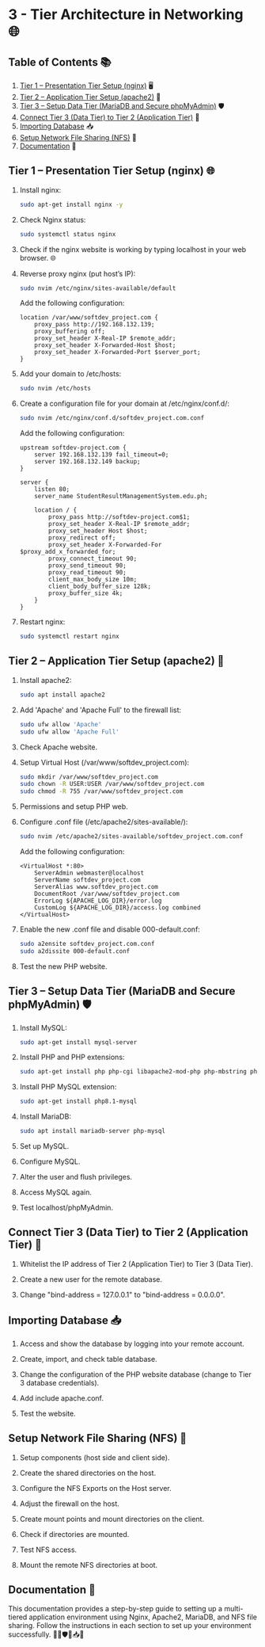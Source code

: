 # 3 - Tier Architecture in Networking 🌐

## Table of Contents 📚
1. [Tier 1 – Presentation Tier Setup (nginx)](#tier-1--presentation-tier-setup-nginx) 🖥️
2. [Tier 2 – Application Tier Setup (apache2)](#tier-2--application-tier-setup-apache2) 🚀
3. [Tier 3 – Setup Data Tier (MariaDB and Secure phpMyAdmin)](#tier-3--setup-data-tier-mariadb-and-secure-phpmyadmin) 🛡️
4. [Connect Tier 3 (Data Tier) to Tier 2 (Application Tier)](#connect-tier-3-data-tier-to-tier-2-application-tier) 🔗
5. [Importing Database](#importing-database) 📥
6. [Setup Network File Sharing (NFS)](#setup-network-file-sharing-nfs) 📂
7. [Documentation](#documentation) 📖

## Tier 1 – Presentation Tier Setup (nginx) 🌐

1. Install nginx:
   ```bash
   sudo apt-get install nginx -y
   ```

2. Check Nginx status:
   ```bash
   sudo systemctl status nginx
   ```

3. Check if the nginx website is working by typing localhost in your web browser. 🌐

4. Reverse proxy nginx (put host’s IP):
   ```bash
   sudo nvim /etc/nginx/sites-available/default
   ```
   Add the following configuration:
   ```nginx
   location /var/www/softdev_project.com {
       proxy_pass http://192.168.132.139;
       proxy_buffering off;
       proxy_set_header X-Real-IP $remote_addr;
       proxy_set_header X-Forwarded-Host $host;
       proxy_set_header X-Forwarded-Port $server_port;
   }
   ```

5. Add your domain to /etc/hosts:
   ```bash
   sudo nvim /etc/hosts
   ```

6. Create a configuration file for your domain at /etc/nginx/conf.d/:
   ```bash
   sudo nvim /etc/nginx/conf.d/softdev_project.com.conf
   ```
   Add the following configuration:
   ```nginx
   upstream softdev-project.com {
       server 192.168.132.139 fail_timeout=0;
       server 192.168.132.149 backup;
   }

   server {
       listen 80;
       server_name StudentResultManagementSystem.edu.ph;

       location / {
           proxy_pass http://softdev-project.com$1;
           proxy_set_header X-Real-IP $remote_addr;
           proxy_set_header Host $host;
           proxy_redirect off;
           proxy_set_header X-Forwarded-For $proxy_add_x_forwarded_for;
           proxy_connect_timeout 90;
           proxy_send_timeout 90;
           proxy_read_timeout 90;
           client_max_body_size 10m;
           client_body_buffer_size 128k;
           proxy_buffer_size 4k;
       }
   }
   ```

7. Restart nginx:
   ```bash
   sudo systemctl restart nginx
   ```

## Tier 2 – Application Tier Setup (apache2) 🚀

1. Install apache2:
   ```bash
   sudo apt install apache2
   ```

2. Add 'Apache' and 'Apache Full' to the firewall list:
   ```bash
   sudo ufw allow 'Apache'
   sudo ufw allow 'Apache Full'
   ```

3. Check Apache website.

4. Setup Virtual Host (/var/www/softdev_project.com):
   ```bash
   sudo mkdir /var/www/softdev_project.com
   sudo chown -R USER:USER /var/www/softdev_project.com
   sudo chmod -R 755 /var/www/softdev_project.com
   ```

5. Permissions and setup PHP web.

6. Configure .conf file (/etc/apache2/sites-available/):
   ```bash
   sudo nvim /etc/apache2/sites-available/softdev_project.com.conf
   ```
   Add the following configuration:
   ```apacheconf
   <VirtualHost *:80>
       ServerAdmin webmaster@localhost
       ServerName softdev_project.com
       ServerAlias www.softdev_project.com
       DocumentRoot /var/www/softdev_project.com
       ErrorLog ${APACHE_LOG_DIR}/error.log
       CustomLog ${APACHE_LOG_DIR}/access.log combined
   </VirtualHost>
   ```

7. Enable the new .conf file and disable 000-default.conf:
   ```bash
   sudo a2ensite softdev_project.com.conf
   sudo a2dissite 000-default.conf
   ```

8. Test the new PHP website.

## Tier 3 – Setup Data Tier (MariaDB and Secure phpMyAdmin) 🛡️

1. Install MySQL:
   ```bash
   sudo apt-get install mysql-server
   ```

2. Install PHP and PHP extensions:
   ```bash
   sudo apt-get install php php-cgi libapache2-mod-php php-mbstring php-all-dev
   ```

3. Install PHP MySQL extension:
   ```bash
   sudo apt-get install php8.1-mysql
   ```

4. Install MariaDB:
   ```bash
   sudo apt install mariadb-server php-mysql
   ```

5. Set up MySQL.

6. Configure MySQL.

7. Alter the user and flush privileges.

8. Access MySQL again.

9. Test localhost/phpMyAdmin.

## Connect Tier 3 (Data Tier) to Tier 2 (Application Tier) 🔗

1. Whitelist the IP address of Tier 2 (Application Tier) to Tier 3 (Data Tier).

2. Create a new user for the remote database.

3. Change "bind-address = 127.0.0.1" to "bind-address = 0.0.0.0".

## Importing Database 📥

1. Access and show the database by logging into your remote account.

2. Create, import, and check table database.

3. Change the configuration of the PHP website database (change to Tier 3 database credentials).

4. Add include apache.conf.

5. Test the website.

## Setup Network File Sharing (NFS) 📂

1. Setup components (host side and client side).

2. Create the shared directories on the host.

3. Configure the NFS Exports on the Host server.

4. Adjust the firewall on the host.

5. Create mount points and mount directories on the client.

6. Check if directories are mounted.

7. Test NFS access.

8. Mount the remote NFS directories at boot.

## Documentation 📖

This documentation provides a step-by-step guide to setting up a multi-tiered application environment using Nginx, Apache2, MariaDB, and NFS file sharing. Follow the instructions in each section to set up your environment successfully. 🚀🌐🛡️🔗📥📂
